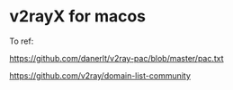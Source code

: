 # v2rayX for macos

To ref:

https://github.com/danerlt/v2ray-pac/blob/master/pac.txt

https://github.com/v2ray/domain-list-community

